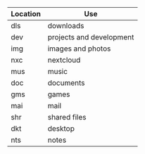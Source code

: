 |Location|Use|
|---|---|
|dls|downloads|
|dev|projects and development|
|img|images and photos|
|nxc|nextcloud|
|mus|music|
|doc|documents|
|gms|games|
|mai|mail|
|shr|shared files|
|dkt|desktop|
|nts|notes|
